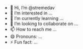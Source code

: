 - 👋 Hi, I’m @stremedav
- 👀 I’m interested in ...
- 🌱 I’m currently learning ...
- 💞️ I’m looking to collaborate on ...
- 📫 How to reach me ...
- 😄 Pronouns: ...
- ⚡ Fun fact: ...

<!---
stremedav/stremedav is a ✨ special ✨ repository because its `README.md` (this file) appears on your GitHub profile.
You can click the Preview link to take a look at your changes.
--->
